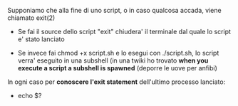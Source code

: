 Supponiamo che alla fine di uno script, o in caso qualcosa accada, viene chiamato exit(2)

* Se fai il source dello script "exit" chiudera' il terminale dal quale lo script e' stato lanciato

* Se invece fai chmod +x script.sh e lo esegui con ./script.sh, lo script verra' eseguito in una subshell (in una
twiki ho trovato **when you execute a script a subshell is spawned** (deporre le uove per anfibi)

In ogni caso per **conoscere l'exit statement** dell'ultimo processo lanciato:

* echo $?
